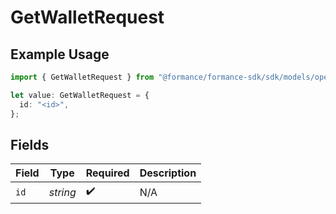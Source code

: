 # GetWalletRequest

## Example Usage

```typescript
import { GetWalletRequest } from "@formance/formance-sdk/sdk/models/operations";

let value: GetWalletRequest = {
  id: "<id>",
};
```

## Fields

| Field              | Type               | Required           | Description        |
| ------------------ | ------------------ | ------------------ | ------------------ |
| `id`               | *string*           | :heavy_check_mark: | N/A                |